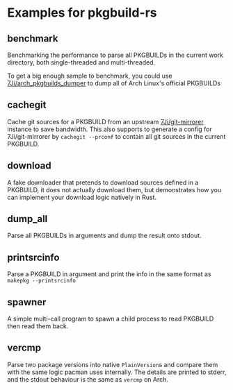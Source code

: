 # Examples for pkgbuild-rs

## benchmark
Benchmarking the performance to parse all PKGBUILDs in the current work directory, both single-threaded and multi-threaded.

To get a big enough sample to benchmark, you could use [7Ji/arch_pkgbuilds_dumper](https://github.com/7Ji/arch_pkgbuilds_dumper) to dump all of Arch Linux's official PKGBUILDs

## cachegit
Cache git sources for a PKGBUILD from an upstream [7Ji/git-mirrorer](https://github.com/7Ji/git-mirrorer) instance to save bandwidth. This also supports to generate a config for 7Ji/git-mirrorer by `cachegit --prconf` to contain all git sources in the current PKGBUILD.

## download
A fake downloader that pretends to download sources defined in a PKGBUILD, it does not actually download them, but demonstrates how you can implement your download logic natively in Rust.

## dump_all
Parse all PKGBUILDs in arguments and dump the result onto stdout.

## printsrcinfo
Parse a PKGBUILD in argument and print the info in the same format as `makepkg --printsrcinfo`

## spawner
A simple multi-call program to spawn a child process to read PKGBUILD then read them back.

## vercmp
Parse two package versions into native `PlainVersion`s and compare them with the same logic pacman uses internally. The details are printed to stderr, and the stdout behaviour is the same as `vercmp` on Arch.